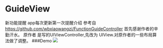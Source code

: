 # GuideView
新功能提醒 app每次更新第一次提醒介绍
参考自 https://github.com/wbxiaowangzi/FunctionGuideController 首先感谢作者的辛勤汗水。
原作者 是写的UIViewController,先改为 UIView.对原作者的一些布局算法做了调整。
###Demo
![](https://github.com/lionnner/GuideView/blob/master/demo.gif)